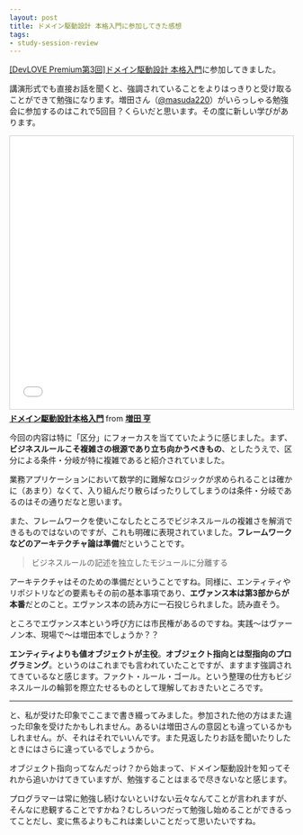 ```yaml
---
layout: post
title: ドメイン駆動設計 本格入門に参加してきた感想
tags: 
- study-session-review
---
```


[[DevLOVE Premium第3回]ドメイン駆動設計 本格入門](https://devlove.doorkeeper.jp/study-session/85247)に参加してきました。

講演形式でも直接お話を聞くと、強調されていることをよりはっきりと受け取ることができて勉強になります。増田さん（[@masuda220](https://twitter.com/masuda220)）がいらっしゃる勉強会に参加するのはこれで5回目？くらいだと思います。その度に新しい学びがあります。

<iframe src="//www.slideshare.net/slideshow/embed_code/key/DTt0qFQGcEy3Id" width="595" height="485" frameborder="0" marginwidth="0" marginheight="0" scrolling="no" style="border:1px solid #CCC; border-width:1px; margin-bottom:5px; max-width: 100%;" allowfullscreen> </iframe> <div style="margin-bottom:5px"> <strong> <a href="//www.slideshare.net/masuda220/ss-137608652" title="ドメイン駆動設計本格入門" target="_blank">ドメイン駆動設計本格入門</a> </strong> from <strong><a href="https://www.slideshare.net/masuda220" target="_blank">増田 亨</a></strong> </div>

今回の内容は特に「区分」にフォーカスを当てていたように感じました。まず、**ビジネスルールこそ複雑さの根源であり立ち向かうべきもの**、としたうえで、区分による条件・分岐が特に複雑であると紹介されていました。

業務アプリケーションにおいて数学的に難解なロジックが求められることは確かに（あまり）なくて、入り組んだり散らばったりしてしまうのは条件・分岐であるのはその通りだなと思います。

また、フレームワークを使いこなしたところでビジネスルールの複雑さを解消できるものではないのですが、これも明確に表現されていました。**フレームワークなどのアーキテクチャ論は準備**だということです。

> ビジネスルールの記述を独立したモジュールに分離する

アーキテクチャはそのための準備だということですね。同様に、エンティティやリポジトリなどの要素もその前の基本事項であり、**エヴァンス本は第3部からが本番**だとのこと。エヴァンス本の読み方に一石投じられました。読み直そう。

ところでエヴァンス本という呼び方には市民権があるのですね。実践～はヴァーノン本、現場で～は増田本でしょうか？？

**エンティティよりも値オブジェクトが主役**。**オブジェクト指向とは型指向のプログラミング**。というのはこれまでも言われていたことですが、ますます強調されてきているなと感じます。ファクト・ルール・ゴール。という整理の仕方もビジネスルールの輪郭を際立たせるものとして理解しておきたいところです。

----

と、私が受けた印象でここまで書き綴ってみました。参加された他の方はまた違った印象を受けたかもしれません。あるいは増田さんの意図とも違っているかもしれません。が、それはそれでいいんです。また見返したりお話を聞いたりしたときにはさらに違っているでしょうから。

オブジェクト指向ってなんだっけ？から始まって、ドメイン駆動設計を知ってそれから追いかけてきていますが、勉強することはまるで尽きないなと感じます。

プログラマーは常に勉強し続けないといけない云々なんてことが言われますが、そんなに悲観することですかね？むしろいつだって勉強し始めることができるってことだし、変に焦るよりもこれは楽しいことだって思いたいですね。
